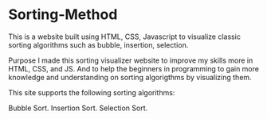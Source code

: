 # Sorting-Method 
This is a website built using HTML, CSS, Javascript to visualize classic sorting algorithms such as bubble, insertion, selection.

Purpose
I made this sorting visualizer website to improve my skills more in HTML, CSS, and JS. And to help the beginners in programming to gain more knowledge and understanding on sorting algorigthms by visualizing them.
 
This site supports the following sorting algorithms:

Bubble Sort.
Insertion Sort.
Selection Sort.
